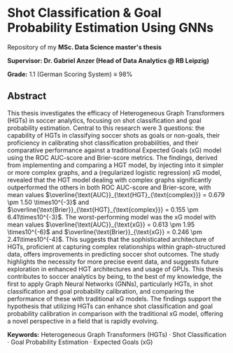 # **Shot Classification & Goal Probability Estimation Using GNNs**

Repository of my **MSc. Data Science master's thesis**

**Supervisor: Dr. Gabriel Anzer  (Head of Data Analytics @ RB Leipzig)**

**Grade:** 1.1 (German Scoring System)  ≡  98%


## **Abstract**

This thesis investigates the efficacy of Heterogeneous Graph Transformers (HGTs) in soccer analytics, focusing on shot classification and goal probability estimation. Central to this research were 3 questions: the capability of HGTs in classifying soccer shots as goals or non-goals, their proficiency in calibrating shot classification probabilities, and their comparative performance against a traditional Expected Goals (xG) model using the ROC AUC-score and Brier-score metrics. The findings, derived from implementing and comparing a HGT model, by injecting into it simpler or more complex graphs, and a (regularized logistic regression) xG model, revealed that the HGT model dealing with complex graphs significantly outperformed the others in both ROC AUC-score and Brier-score, with mean values $`\overline{\text{AUC}}_{\text{HGT}_{\text{complex}}} = 0.679 \pm 1.50 \times10^{-3}`$ and $`\overline{\text{Brier}}_{\text{HGT}_{\text{complex}}} = 0.155 \pm 6.41\times10^{-3}`$. The worst-performing model was the xG model with mean values $`\overline{\text{AUC}}_{\text{xG}} = 0.613 \pm 1.95 \times10^{-6}`$ and $`\overline{\text{Brier}}_{\text{xG}} = 0.246 \pm 2.41\times10^{-4}`$. This suggests that the sophisticated architecture of HGTs, proficient at capturing complex relationships within graph-structured data, offers improvements in predicting soccer shot outcomes. The study highlights the necessity for more precise event data, and suggests future exploration in enhanced HGT architectures and usage of GPUs. This thesis contributes to soccer analytics by being, to the best of my knowledge, the first to apply Graph Neural Networks (GNNs), particularly HGTs, in shot classification and goal probability calibration, and comparing the performance of these with traditional xG models. The findings support the hypothesis that utilizing HGTs can enhance shot classification and goal probability calibration in comparison with the traditional xG model, offering a novel perspective in a field that is rapidly evolving.

**Keywords:** Heterogeneous Graph Transformers (HGTs) · Shot Classification · Goal Probability Estimation · Expected Goals (xG)
